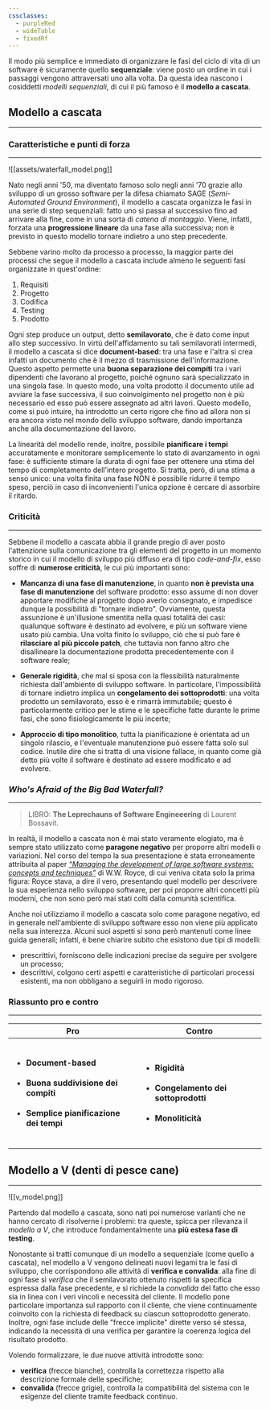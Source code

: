 ```yaml
---
cssclasses:
  - purpleRed
  - wideTable
  - fixedRf
---
```


Il modo più semplice e immediato di organizzare le fasi del ciclo di vita di un software è sicuramente quello **sequenziale**: viene posto un ordine in cui i passaggi vengono attraversati uno alla volta. Da questa idea nascono i cosiddetti *modelli sequenziali*, di cui il più famoso è il **modello a cascata**.

## Modello a cascata
---
### Caratteristiche e punti di forza
---

![[assets/waterfall_model.png]]


Nato negli anni '50, ma diventato famoso solo negli anni '70 grazie allo sviluppo di un grosso software per la difesa chiamato SAGE (*Semi-Automated Ground Environment*), il modello a cascata organizza le fasi in una serie di step sequenziali: fatto uno si passa al successivo fino ad arrivare alla fine, come in una sorta di *catena di montaggio*. Viene, infatti, forzata una **progressione lineare** da una fase alla successiva; non è previsto in questo modello tornare indietro a uno step precedente.

Sebbene varino molto da processo a processo, la maggior parte dei processi che segue il modello a cascata include almeno le seguenti fasi organizzate in quest'ordine:

1. Requisiti
2. Progetto
3. Codifica
4. Testing
5. Prodotto

Ogni step produce un output, detto **semilavorato**, che è dato come input allo step successivo. In virtù dell'affidamento su tali semilavorati intermedi, il modello a cascata si dice **document-based**: tra una fase e l'altra si crea infatti un documento che è il mezzo di trasmissione dell'informazione. Questo aspetto permette una **buona separazione dei compiti** tra i vari dipendenti che lavorano al progetto, poiché ognuno sarà specializzato in una singola fase. In questo modo, una volta prodotto il documento utile ad avviare la fase successiva, il suo coinvolgimento nel progetto non è più necessario ed esso può essere assegnato ad altri lavori. Questo modello, come si può intuire, ha introdotto un certo rigore che fino ad allora non si era ancora visto nel mondo dello sviluppo software, dando importanza anche alla documentazione del lavoro.

La linearità del modello rende, inoltre, possibile **pianificare i tempi** accuratamente e monitorare semplicemente lo stato di avanzamento in ogni fase: è sufficiente stimare la durata di ogni fase per ottenere una stima del tempo di completamento dell'intero progetto. Si tratta, però, di una stima a senso unico: una volta finita una fase NON è possibile ridurre il tempo speso, perciò in caso di inconvenienti l'unica opzione è cercare di assorbire il ritardo.

### Criticità
---

Sebbene il modello a cascata abbia il grande pregio di aver posto l'attenzione sulla comunicazione tra gli elementi del progetto in un momento storico in cui il modello di sviluppo più diffuso era di tipo *code-and-fix*, esso soffre di **numerose criticità**, le cui più importanti sono:

- **Mancanza di una fase di manutenzione**, in quanto **non è prevista una fase di manutenzione** del software prodotto: esso assume di non dover apportare modifiche al progetto dopo averlo consegnato, e impedisce dunque la possibilità di "tornare indietro". Ovviamente, questa assunzione è un'illusione smentita nella quasi totalità dei casi: qualunque software è destinato ad evolvere, e più un software viene usato più cambia. Una volta finito lo sviluppo, ciò che si può fare è **rilasciare al più piccole patch**, che tuttavia non fanno altro che disallineare la documentazione prodotta precedentemente con il software reale;

- **Generale rigidità**, che mal si sposa con la flessibilità naturalmente richiesta dall'ambiente di sviluppo software. In particolare, l'impossibilità di tornare indietro implica un **congelamento dei sottoprodotti**: una volta prodotto un semilavorato, esso è e rimarrà immutabile; questo è particolarmente critico per le stime e le specifiche fatte durante le prime fasi, che sono fisiologicamente le più incerte;

- **Approccio di tipo monolitico**, tutta la pianificazione è orientata ad un singolo rilascio, e l'eventuale manutenzione può essere fatta solo sul codice. Inutile dire che si tratta di una visione fallace, in quanto come già detto più volte il software è destinato ad essere modificato e ad evolvere.

### *Who's Afraid of the Big Bad Waterfall?*
---

> LIBRO: **The Leprechauns of Software Engineeering** di Laurent Bossavit.

In realtà, il modello a cascata non è mai stato veramente elogiato, ma è sempre stato utilizzato come **paragone negativo** per proporre altri modelli o variazioni. Nel corso del tempo la sua presentazione è stata erroneamente attribuita al paper [*“Managing the development of large software systems: concepts and techniques”*](https://dl.acm.org/doi/10.5555/41765.41801) di W.W. Royce, di cui veniva citata solo la prima figura: Royce stava, a dire il vero, presentando quel modello per descrivere la sua esperienza nello sviluppo software, per poi proporre altri concetti più moderni, che non sono però mai stati colti dalla comunità scientifica.

Anche noi utilizziamo il modello a cascata solo come paragone negativo, ed in generale nell'ambiente di sviluppo software esso non viene più applicato nella sua interezza. Alcuni suoi aspetti si sono però mantenuti come linee guida generali; infatti, è bene chiarire subito che esistono due tipi di modelli:

- prescrittivi, forniscono delle indicazioni precise da seguire per svolgere un processo;
- descrittivi, colgono certi aspetti e caratteristiche di particolari processi esistenti, ma non obbligano a seguirli in modo rigoroso.

### Riassunto pro e contro
---

| Pro                                                                                                                                           | Contro                                                                                                             |
| --------------------------------------------------------------------------------------------------------------------------------------------- | ------------------------------------------------------------------------------------------------------------------ |
| <ul><br><li>**Document-based**</li><br><li>**Buona suddivisione dei compiti**</li><br><li>**Semplice pianificazione dei tempi**</li><br></ul> | <ul><br><li>**Rigidità**</li><br><li>**Congelamento dei sottoprodotti**</li><br><li>**Monoliticità**</li><br></ul> |

## Modello a V (denti di pesce cane)
---

![[v_model.png]]

Partendo dal modello a cascata, sono nati poi numerose varianti che ne hanno cercato di risolverne i problemi: tra queste, spicca per rilevanza il *modello a V*, che introduce fondamentalmente una **più estesa fase di testing**.

Nonostante si tratti comunque di un modello a sequenziale (come quello a cascata), nel modello a V vengono delineati nuovi legami tra le fasi di sviluppo, che corrispondono alle attività di **verifica e convalida**: alla fine di ogni fase si *verifica* che il semilavorato ottenuto rispetti la specifica espressa dalla fase precedente, e si richiede la *convalida* del fatto che esso sia in linea con i veri vincoli e necessità del cliente. Il modello pone particolare importanza sul rapporto con il cliente, che viene continuamente coinvolto con la richiesta di feedback su ciascun sottoprodotto generato. Inoltre, ogni fase include delle "frecce implicite" dirette verso sé stessa, indicando la necessità di una verifica per garantire la coerenza logica del risultato prodotto.

Volendo formalizzare, le due nuove attività introdotte sono:

- **verifica** (frecce bianche), controlla la correttezza rispetto alla descrizione formale delle specifiche;
- **convalida** (frecce grigie), controlla la compatibilità del sistema con le esigenze del cliente tramite feedback continuo.